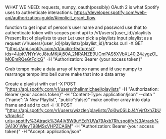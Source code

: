 WHAT WE NEED: requests, numpy, oauth(possibly)
OAuth 2 is what Spotify uses to authenticate interactions. 
https://developer.spotify.com/web-api/authorization-guide/#implicit_grant_flow

function to get input of person's user name and password 
use that to authenticate token with scopes 
point api to 		/v1/users/{user_id}/playlists
Present list of playlists to user 
Let user pick a playlists 
Input playlist as a request 
	/v1/users/{user_id}/playlists/{playlist_id}/tracks
	curl -X GET "https://api.spotify.com/v1/audio-features/?ids=4JpKVNYnVcJ8tuMKjAj50A,2NRANZE9UCmPAS5XVbXL40,24JygzOLM0EmRQeGtFcIcG" -H "Authorization: Bearer {your access token}"
	
Grab tempo 
make a data array of tempo name and id 
use numpy to rearrange tempo into bell curve 
make that into a data array

Create a playlist  with 
curl -X POST "https://api.spotify.com/v1/users/thelinmichael/playlists" -H "Authorization: Bearer {your access token}" -H "Content-Type: application/json" --data "{\"name\":\"A New Playlist\", \"public\":false}"
make another array into data frame and add to 
curl -i -X POST "https://api.spotify.com/v1/users/wizzler/playlists/7oi0w0SLbJ4YyjrOxhZbUv/tracks?uris=spotify%3Atrack%3A4iV5W9uYEdYUVa79Axb7Rh,spotify%3Atrack%3A1301WleyT98MSxVHPZCA6M" -H "Authorization: Bearer {your access token}" -H "Accept: application/json"
